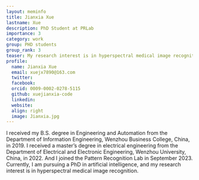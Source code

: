 ```yaml
---
layout: meminfo
title: Jianxia Xue 
lastname: Xue
description: PhD Student at PRLab
importance: 3
category: work
group: PHD students
group_rank: 3
teaser: My research interest is in hyperspectral medical image recognition.
profile:
  name: Jianxia Xue
  email: xuejx7890@163.com
  twitter:
  facebook:
  orcid: 0009-0002-0278-5115
  github: xuejianxia-code
  linkedin:
  website:
  align: right
  image: Jianxia.jpg
---
```



I received my B.S. degree in Engineering and Automation from the Department of Information Engineering, Wenzhou Business College, China, in 2019.
I received a master’s degree in electrical engineering from the Department of Electrical and Electronic Engineering, Wenzhou University, China, in 2022. And I joined the Pattern Recognition Lab in September 2023. 
Currently, I am pursuing a PhD in artificial intelligence, and my research interest is in hyperspectral medical image recognition.


